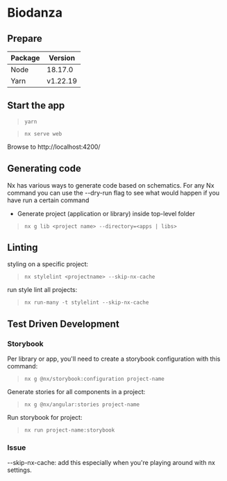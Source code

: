 # Biodanza

## Prepare

| Package | Version  |
| :------ |----------|
| Node    | 18.17.0  |
| Yarn    | v1.22.19 |

## Start the app

> `yarn`  

> `nx serve web`
 
Browse to http://localhost:4200/

## Generating code
Nx has various ways to generate code based on schematics. For any Nx command you can use the --dry-run flag to see what would happen if you have run a certain command

- Generate project (application or library) inside top-level folder

> `nx g lib <project name> --directory=<apps | libs>`

## Linting

styling on a specific project:

> `nx stylelint <projectname> --skip-nx-cache`

run style lint all projects:

> `nx run-many -t stylelint --skip-nx-cache`

## Test Driven Development

### Storybook
Per library or app, you'll need to create a storybook configuration with this command:

> `nx g @nx/storybook:configuration project-name`

Generate stories for all components in a project:
> `nx g @nx/angular:stories project-name`

Run storybook for project:
> `nx run project-name:storybook`


### Issue

--skip-nx-cache: add this especially when you're playing around with nx settings. 

